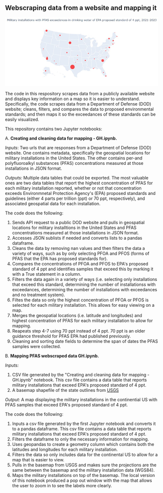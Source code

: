 ## Webscraping data from a website and mapping it

<img src="https://github.com/department-of-veterans-affairs/DAPM-PFAS-PACT-ACT/blob/main/2021-2023%20webscrape/2021-2023%20map.jpg">

The code in this respository scrapes data from a publicly available website and displays key information on a map so it is easier to understand. Specifically, the code scrapes data from a Department of Defense (DOD) website; cleans, filters, and compares the data to proposed environmental standards; and then maps it so the exceedances of these standards can be easily visualized. 


This repository contains two Jupyter notebooks:

A. **Creating and cleaning data for mapping - GH.ipynb.** 

*Inputs*: Two urls that are responses from a Department of Defense (DOD) website. One contains metadata, specifically the geospatial locations for military installations in the United States. The other contains per-and polyfluoroalkyl substances (PFAS) concentrations measured at those installations in JSON format.

*Outputs:* Multiple data tables that could be exported. The most valuable ones are two data tables that report the highest concentration of PFAS for each military installation reported, whether or not that concentration exceeds Environmnetal Protection Agency's (EPA) proposed standards and guidelines (either 4 parts per trillion (ppt) or 70 ppt, respectively), and associated geospatial data for each installation. 

The code does the following:
   1. Sends API request to a public DOD website and pulls in geospatial locations for military installtions in the United States and PFAS concentrations measured at those installations in JSON format.
   2. Accesses JSON sublists if needed and converts lists to a pandas dataframe.
   3. Cleans the data by removing nan values and then filters the data a variety of ways, such as by only selecting PFOA and PFOS (forms of PFAS that the EPA has proposed standards for).
   4. Compares the concentrations of PFOA and PFOS to EPA's proposed standard of 4 ppt and identifies samples that exceed this by marking it with a True statement in a column.
   5. Filters the data again in a variety of ways (i.e. selecting only installations that exceed this standard, determining the number of installationss with exceedances, determining the number of installations with exceedances and no treatment system).
   6. Filtes the data so only the highest concentration of PFOA or PFOS is selected for each military installation. This allows for easy viewing on a map.
   7. Merges the geospatial locations (i.e. latitude and longitudes) and highest concentration of PFAS for each military installation to allow for mapping.
   8. Reapeats step 4-7 using 70 ppt instead of 4 ppt. 70 ppt is an older guidance threshold for PFAS EPA had published previously.
   9. Cleaning and sorting date fields to determine the span of dates the PFAS samples were collected.

B. **Mapping PFAS webscraped data GH.ipynb.** 

*Inputs:* 
   1. CSV file generated by the "Creating and cleaning data for mapping - GH.ipynb" notebook. This csv file contains a data table that reports military installations that exceed EPA's proposed standard of 4 ppt.
   2. A basemap shapefile of the state outlines from [USGS](https://www.sciencebase.gov/catalog/item/52c78623e4b060b9ebca5be5)

*Output:* A map displaying the military installations in the continential US with PFAS samples that exceed EPA's proposed standard of 4 ppt. 

The code does the following: 
   1. Inputs a csv file generated by the first Jupyter notebook and converts it to a pandas dataframe. This csv file contains a data table that reports military installations that exceed EPA's proposed standard 
      of 4 ppt.
   2. Filters the dataframe to only the necessary information for mapping.
   3. Uses geopandas to create a geometry column which contains both the latitudes and longitudes for each military installation.
   4. Filters the data so only includes data for the continental US to allow for a map that is easier to view.
   5. Pulls in the basemap from USGS and makes sure the projections are the same between the basemap and the military installation data (WGS84).
   6. Maps the military installations on top of the basemap. The local version of this notebook produced a pop out window with the map that allows the user to zoom in to see the labels more clearly. 

